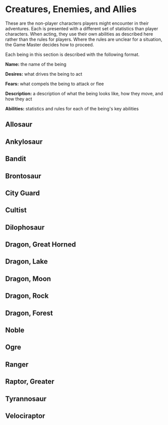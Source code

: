 # Creatures, Enemies, and Allies

These are the non-player characters players might encounter in their adventures. Each is presented with a different set of statistics than player characters. When acting, they use their own abilities as described here rather than the rules for players. Where the rules are unclear for a situation, the Game Master decides how to proceed.

Each being in this section is described with the following format.

**Name:** the name of the being

**Desires:** what drives the being to act

**Fears:** what compels the being to attack or flee

**Description:** a description of what the being looks like, how they move, and how they act

**Abilities:** statistics and rules for each of the being's key abilities

## Allosaur

## Ankylosaur

## Bandit

## Brontosaur

## City Guard

## Cultist

## Dilophosaur

## Dragon, Great Horned

## Dragon, Lake

## Dragon, Moon

## Dragon, Rock

## Dragon, Forest

## Noble

## Ogre

## Ranger

## Raptor, Greater

## Tyrannosaur

## Velociraptor
